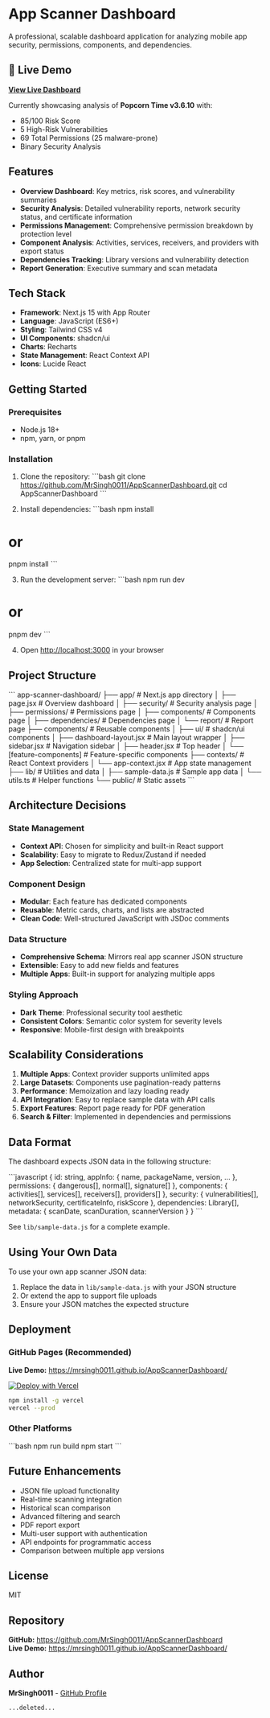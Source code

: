 # App Scanner Dashboard

A professional, scalable dashboard application for analyzing mobile app security, permissions, components, and dependencies.

## 🚀 Live Demo

**[View Live Dashboard](https://mrsingh0011.github.io/AppScannerDashboard/)**

Currently showcasing analysis of **Popcorn Time v3.6.10** with:
- 85/100 Risk Score
- 5 High-Risk Vulnerabilities  
- 69 Total Permissions (25 malware-prone)
- Binary Security Analysis

## Features

- **Overview Dashboard**: Key metrics, risk scores, and vulnerability summaries
- **Security Analysis**: Detailed vulnerability reports, network security status, and certificate information
- **Permissions Management**: Comprehensive permission breakdown by protection level
- **Component Analysis**: Activities, services, receivers, and providers with export status
- **Dependencies Tracking**: Library versions and vulnerability detection
- **Report Generation**: Executive summary and scan metadata

## Tech Stack

- **Framework**: Next.js 15 with App Router
- **Language**: JavaScript (ES6+)
- **Styling**: Tailwind CSS v4
- **UI Components**: shadcn/ui
- **Charts**: Recharts
- **State Management**: React Context API
- **Icons**: Lucide React

## Getting Started

### Prerequisites

- Node.js 18+ 
- npm, yarn, or pnpm

### Installation

1. Clone the repository:
\`\`\`bash
git clone https://github.com/MrSingh0011/AppScannerDashboard.git
cd AppScannerDashboard
\`\`\`

2. Install dependencies:
\`\`\`bash
npm install
# or
pnpm install
\`\`\`

3. Run the development server:
\`\`\`bash
npm run dev
# or
pnpm dev
\`\`\`

4. Open [http://localhost:3000](http://localhost:3000) in your browser

## Project Structure

\`\`\`
app-scanner-dashboard/
├── app/                      # Next.js app directory
│   ├── page.jsx             # Overview dashboard
│   ├── security/            # Security analysis page
│   ├── permissions/         # Permissions page
│   ├── components/          # Components page
│   ├── dependencies/        # Dependencies page
│   └── report/              # Report page
├── components/              # Reusable components
│   ├── ui/                  # shadcn/ui components
│   ├── dashboard-layout.jsx # Main layout wrapper
│   ├── sidebar.jsx          # Navigation sidebar
│   ├── header.jsx           # Top header
│   └── [feature-components] # Feature-specific components
├── contexts/                # React Context providers
│   └── app-context.jsx      # App state management
├── lib/                     # Utilities and data
│   ├── sample-data.js       # Sample app data
│   └── utils.ts             # Helper functions
└── public/                  # Static assets
\`\`\`

## Architecture Decisions

### State Management
- **Context API**: Chosen for simplicity and built-in React support
- **Scalability**: Easy to migrate to Redux/Zustand if needed
- **App Selection**: Centralized state for multi-app support

### Component Design
- **Modular**: Each feature has dedicated components
- **Reusable**: Metric cards, charts, and lists are abstracted
- **Clean Code**: Well-structured JavaScript with JSDoc comments

### Data Structure
- **Comprehensive Schema**: Mirrors real app scanner JSON structure
- **Extensible**: Easy to add new fields and features
- **Multiple Apps**: Built-in support for analyzing multiple apps

### Styling Approach
- **Dark Theme**: Professional security tool aesthetic
- **Consistent Colors**: Semantic color system for severity levels
- **Responsive**: Mobile-first design with breakpoints

## Scalability Considerations

1. **Multiple Apps**: Context provider supports unlimited apps
2. **Large Datasets**: Components use pagination-ready patterns
3. **Performance**: Memoization and lazy loading ready
4. **API Integration**: Easy to replace sample data with API calls
5. **Export Features**: Report page ready for PDF generation
6. **Search & Filter**: Implemented in dependencies and permissions

## Data Format

The dashboard expects JSON data in the following structure:

\`\`\`javascript
{
  id: string,
  appInfo: { name, packageName, version, ... },
  permissions: { dangerous[], normal[], signature[] },
  components: { activities[], services[], receivers[], providers[] },
  security: { vulnerabilities[], networkSecurity, certificateInfo, riskScore },
  dependencies: Library[],
  metadata: { scanDate, scanDuration, scannerVersion }
}
\`\`\`

See `lib/sample-data.js` for a complete example.

## Using Your Own Data

To use your own app scanner JSON data:

1. Replace the data in `lib/sample-data.js` with your JSON structure
2. Or extend the app to support file uploads
3. Ensure your JSON matches the expected structure

## Deployment

### GitHub Pages (Recommended)

**Live Demo:** https://mrsingh0011.github.io/AppScannerDashboard/

[![Deploy with Vercel](https://vercel.com/button)](https://vercel.com/new/clone?repository-url=https://github.com/MrSingh0011/AppScannerDashboard)

```bash
npm install -g vercel
vercel --prod
```

### Other Platforms

\`\`\`bash
npm run build
npm start
\`\`\`

## Future Enhancements

- JSON file upload functionality
- Real-time scanning integration
- Historical scan comparison
- Advanced filtering and search
- PDF report export
- Multi-user support with authentication
- API endpoints for programmatic access
- Comparison between multiple app versions

## License

MIT

## Repository

**GitHub:** https://github.com/MrSingh0011/AppScannerDashboard  
**Live Demo:** https://mrsingh0011.github.io/AppScannerDashboard/

## Author

**MrSingh0011** - [GitHub Profile](https://github.com/MrSingh0011)

```typescriptreact file="app/layout.tsx" isDeleted="true"
...deleted...
